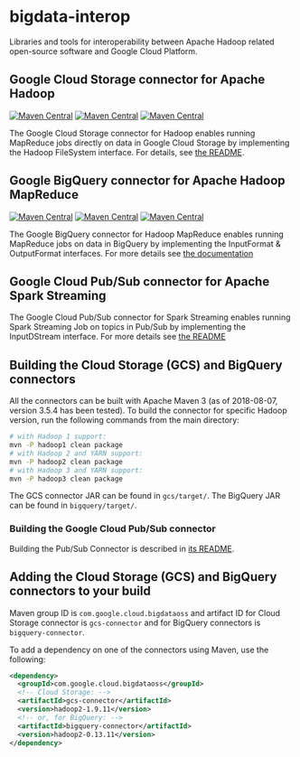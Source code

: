 # bigdata-interop

Libraries and tools for interoperability between Apache Hadoop related
open-source software and Google Cloud Platform.

## Google Cloud Storage connector for Apache Hadoop

[![Maven Central](https://img.shields.io/maven-central/v/com.google.cloud.bigdataoss/gcs-connector/hadoop1.svg?label=Maven%20Central)](https://search.maven.org/search?q=g:%22com.google.cloud.bigdataoss%22%20AND%20a:%22gcs-connector%22)
[![Maven Central](https://img.shields.io/maven-central/v/com.google.cloud.bigdataoss/gcs-connector/hadoop2.svg?label=Maven%20Central)](https://search.maven.org/search?q=g:%22com.google.cloud.bigdataoss%22%20AND%20a:%22gcs-connector%22)
[![Maven Central](https://img.shields.io/maven-central/v/com.google.cloud.bigdataoss/gcs-connector/hadoop3.svg?label=Maven%20Central)](https://search.maven.org/search?q=g:%22com.google.cloud.bigdataoss%22%20AND%20a:%22gcs-connector%22)

The Google Cloud Storage connector for Hadoop enables running MapReduce jobs
directly on data in Google Cloud Storage by implementing the Hadoop FileSystem
interface. For details, see [the README](gcs/README.md).

## Google BigQuery connector for Apache Hadoop MapReduce

[![Maven Central](https://img.shields.io/maven-central/v/com.google.cloud.bigdataoss/bigquery-connector/hadoop1.svg?label=Maven%20Central)](https://search.maven.org/search?q=g:%22com.google.cloud.bigdataoss%22%20AND%20a:%22bigquery-connector%22)
[![Maven Central](https://img.shields.io/maven-central/v/com.google.cloud.bigdataoss/bigquery-connector/hadoop2.svg?label=Maven%20Central)](https://search.maven.org/search?q=g:%22com.google.cloud.bigdataoss%22%20AND%20a:%22bigquery-connector%22)
[![Maven Central](https://img.shields.io/maven-central/v/com.google.cloud.bigdataoss/bigquery-connector/hadoop3.svg?label=Maven%20Central)](https://search.maven.org/search?q=g:%22com.google.cloud.bigdataoss%22%20AND%20a:%22bigquery-connector%22)

The Google BigQuery connector for Hadoop MapReduce enables running MapReduce
jobs on data in BigQuery by implementing the InputFormat & OutputFormat
interfaces. For more details see
[the documentation](https://cloud.google.com/dataproc/docs/concepts/connectors/bigquery)

## Google Cloud Pub/Sub connector for Apache Spark Streaming

The Google Cloud Pub/Sub connector for Spark Streaming enables running Spark
Streaming Job on topics in Pub/Sub by implementing the InputDStream interface.
For more details see [the README](pubsub/README.md)

## Building the Cloud Storage (GCS) and BigQuery connectors

All the connectors can be built with Apache Maven 3 (as of 2018-08-07, version
3.5.4 has been tested). To build the connector for specific Hadoop version, run
the following commands from the main directory:

```bash
# with Hadoop 1 support:
mvn -P hadoop1 clean package
# with Hadoop 2 and YARN support:
mvn -P hadoop2 clean package
# with Hadoop 3 and YARN support:
mvn -P hadoop3 clean package
```

The GCS connector JAR can be found in `gcs/target/`. The BigQuery JAR can be
found in `bigquery/target/`.

### Building the Google Cloud Pub/Sub connector

Building the Pub/Sub Connector is described in
[its README](pubsub/README.md#building-and-testing).

## Adding the Cloud Storage (GCS) and BigQuery connectors to your build

Maven group ID is `com.google.cloud.bigdataoss` and artifact ID for Cloud
Storage connector is `gcs-connector` and for BigQuery connectors is
`bigquery-connector`.

To add a dependency on one of the connectors using Maven, use the following:

```xml
<dependency>
  <groupId>com.google.cloud.bigdataoss</groupId>
  <!-- Cloud Storage: -->
  <artifactId>gcs-connector</artifactId>
  <version>hadoop2-1.9.11</version>
  <!-- or, for BigQuery: -->
  <artifactId>bigquery-connector</artifactId>
  <version>hadoop2-0.13.11</version>
</dependency>
```
